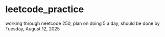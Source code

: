 # leetcode_practice

working through neetcode 250, plan on doing 5 a day, should be done by 
Tuesday, August 12, 2025
